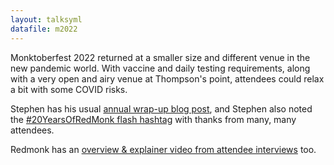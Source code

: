 ```yaml
---
layout: talksyml
datafile: m2022
---
```


Monktoberfest 2022 returned at a smaller size and different venue in the new pandemic world.  With vaccine and daily testing requirements, along with a very open and airy venue at Thompson's point, attendees could relax a bit with some COVID risks.

Stephen has his usual [annual wrap-up blog post](https://redmonk.com/sogrady/2022/10/26/the-2022-monktoberfest/), and Stephen also noted the [#20YearsOfRedMonk flash hashtag](https://redmonk.com/sogrady/2022/11/03/birthday-surprise/) with thanks from many, many attendees.

Redmonk has an [overview & explainer video from attendee interviews](https://www.youtube.com/watch?v=_AqBrIKvFr4) too.


